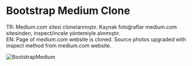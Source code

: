 # Bootstrap Medium Clone
TR: Medium.com sitesi clonelanmıştır. Kaynak fotoğraflar medium.com sitesinden, inspect/incele yöntemiyle alınmıştır.<br>
EN: Page of medium.com website is cloned. Source photos upgraded with inspect method from medium.com website.



![BootstrapMedium](https://user-images.githubusercontent.com/109991448/200231689-62b93cfe-852b-4a03-9d01-1732f50c894b.jpg)
